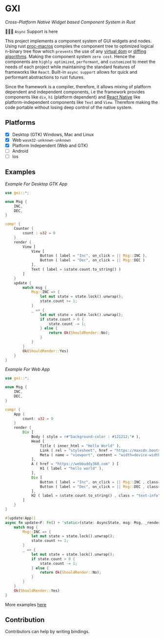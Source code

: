 # GXI

*Cross-Platform Native Widget based Component System in Rust*

🎉🥂🥳 `Async` Support is here

This project implements a component system of GUI widgets and nodes. Using
rust [proc-macros](https://doc.rust-lang.org/reference/procedural-macros.html) compiles the component tree to optimized
logical n-binary tree flow which `prevents` the use of any [virtual dom](https://reactjs.org/docs/faq-internals.html)
or [diffing algorithms](https://reactjs.org/docs/reconciliation.html). Making the component system `zero cost`. Hence
the components are
`highly optimized`, `performant`, and `customized` to meet the needs of each project while maintaining the standard
features of frameworks like `React`. Built-in `async support` allows for quick and performant abstractions to rust
futures.

Since the framework is a compiler, therefore, it allows mixing of platform dependent and independent components, i.e the
framework provides components like `div`, `h1` (platform dependent) and [React Native](https://reactnative.dev/) like
platform-independent components like `Text` and `View`. Therefore making the code portable without losing deep control
of the native system.

## Platforms

+ [X] Desktop (GTK) Windows, Mac and Linux
+ [X] Web `wasm32-unknown-unknown`
+ [X] Platform Independent (Web and GTK)
+ [ ] Android
+ [ ] Ios

## Examples

*Example For Desktop GTK App*

```rust
use gxi::*;

enum Msg {
    INC,
    DEC,
}

comp! {
    Counter {
        count : u32 = 0
    }
    render {
        View [
            View [
                Button ( label = "Inc", on_click = || Msg::INC ),
                Button ( label = "Dec", on_click = || Msg::DEC )
            ],
            Text ( label = &state.count.to_string() )
        ]
    }
    update {
        match msg {
            Msg::INC => {
                let mut state = state.lock().unwrap();
                state.count += 1;
            }
            _ => {
                let mut state = state.lock().unwrap();
                if state.count > 0 {
                    state.count -= 1;
                } else {
                    return Ok(ShouldRender::No);
                }
            }
        }
        Ok(ShouldRender::Yes)
    }
}
```

*Example For Web App*

```rust
use gxi::*;

enum Msg {
    INC,
    DEC,
}

comp! {
    App {
        count: u32 = 0
    }
    render {
        Div [
            Body ( style = r#"background-color : #121212;"# ),
            Head [
                Title ( inner_html = "Hello World" ),
                Link ( rel = "stylesheet", href = "https://maxcdn.bootstrapcdn.com/bootstrap/4.5.2/css/bootstrap.min.css" ),
                Meta ( name = "viewport", content = "width=device-width, initial-scale=1" )
            ],
            A ( href = "https://webbuddy360.com" ) [
                H1 ( label = "hello world" ),
            ],
            Div [
                Button ( label = "Inc", on_click = || Msg::INC , class="btn btn-dark"),
                Button ( label = "Dec", on_click = || Msg::DEC , class="btn btn-light")
            ],
            H2 ( label = &state.count.to_string() , class = "text-info")
        ]
    }
}

#[update(App)]
async fn update<F: Fn() + 'static>(state: AsyncState, msg: Msg, _render: F) -> AsyncResult<ShouldRender> {
    match msg {
        Msg::INC => {
            let mut state = state.lock().unwrap();
            state.count += 1;
        }
        _ => {
            let mut state = state.lock().unwrap();
            if state.count > 0 {
                state.count -= 1;
            } else {
                return Ok(ShouldRender::No);
            }
        }
    }
    Ok(ShouldRender::Yes)
}
```

More examples [here](examples)

## Contribution

Contributors can help by writing bindings.